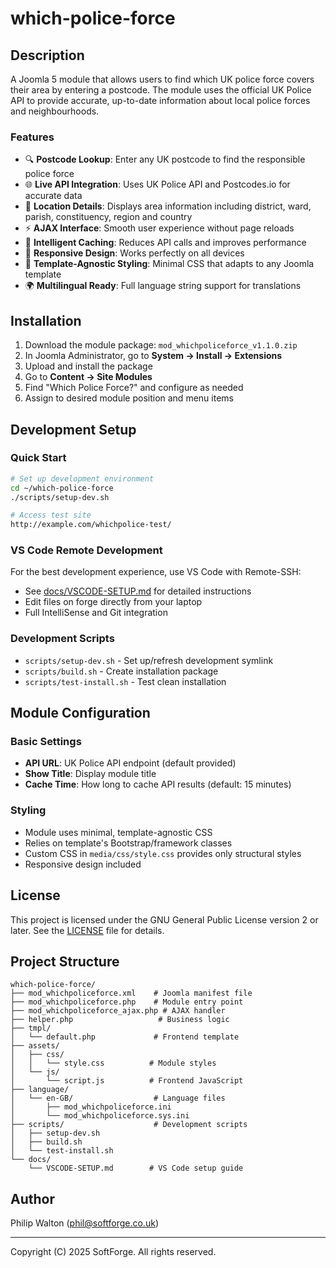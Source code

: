 # which-police-force

## Description

A Joomla 5 module that allows users to find which UK police force covers their area by entering a postcode. The module uses the official UK Police API to provide accurate, up-to-date information about local police forces and neighbourhoods.

### Features
- 🔍 **Postcode Lookup**: Enter any UK postcode to find the responsible police force
- 🌐 **Live API Integration**: Uses UK Police API and Postcodes.io for accurate data
- 📍 **Location Details**: Displays area information including district, ward, parish, constituency, region and country
- ⚡ **AJAX Interface**: Smooth user experience without page reloads
- 💾 **Intelligent Caching**: Reduces API calls and improves performance
- 📱 **Responsive Design**: Works perfectly on all devices
- 🎨 **Template-Agnostic Styling**: Minimal CSS that adapts to any Joomla template
- 🌍 **Multilingual Ready**: Full language string support for translations

## Installation

1. Download the module package: `mod_whichpoliceforce_v1.1.0.zip`
2. In Joomla Administrator, go to **System → Install → Extensions**
3. Upload and install the package
4. Go to **Content → Site Modules**
5. Find "Which Police Force?" and configure as needed
6. Assign to desired module position and menu items

## Development Setup

### Quick Start
```bash
# Set up development environment
cd ~/which-police-force
./scripts/setup-dev.sh

# Access test site
http://example.com/whichpolice-test/
```

### VS Code Remote Development
For the best development experience, use VS Code with Remote-SSH:
- See [docs/VSCODE-SETUP.md](docs/VSCODE-SETUP.md) for detailed instructions
- Edit files on forge directly from your laptop
- Full IntelliSense and Git integration

### Development Scripts
- `scripts/setup-dev.sh` - Set up/refresh development symlink
- `scripts/build.sh` - Create installation package
- `scripts/test-install.sh` - Test clean installation

## Module Configuration

### Basic Settings
- **API URL**: UK Police API endpoint (default provided)
- **Show Title**: Display module title
- **Cache Time**: How long to cache API results (default: 15 minutes)

### Styling
- Module uses minimal, template-agnostic CSS
- Relies on template's Bootstrap/framework classes
- Custom CSS in `media/css/style.css` provides only structural styles
- Responsive design included

## License

This project is licensed under the GNU General Public License version 2 or later.
See the [LICENSE](LICENSE) file for details.

## Project Structure

```
which-police-force/
├── mod_whichpoliceforce.xml    # Joomla manifest file
├── mod_whichpoliceforce.php    # Module entry point
├── mod_whichpoliceforce_ajax.php # AJAX handler
├── helper.php                   # Business logic
├── tmpl/
│   └── default.php             # Frontend template
├── assets/
│   ├── css/
│   │   └── style.css          # Module styles
│   └── js/
│       └── script.js          # Frontend JavaScript
├── language/
│   └── en-GB/                  # Language files
│       ├── mod_whichpoliceforce.ini
│       └── mod_whichpoliceforce.sys.ini
├── scripts/                    # Development scripts
│   ├── setup-dev.sh
│   ├── build.sh
│   └── test-install.sh
└── docs/
    └── VSCODE-SETUP.md        # VS Code setup guide
```

## Author

Philip Walton (phil@softforge.co.uk)

---
Copyright (C) 2025 SoftForge. All rights reserved.
